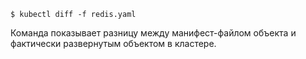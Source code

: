 ```shell
$ kubectl diff -f redis.yaml
```

Команда показывает разницу между манифест-файлом объекта и фактически развернутым объектом в кластере.